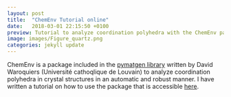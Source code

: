 ```yaml
---
layout: post
title:  "ChemEnv Tutorial online"
date:   2018-03-01 22:15:50 +0100
preview: Tutorial to analyze coordination polyhedra with the ChemEnv package is online.
image: images/Figure_quartz.png
categories: jekyll update
---
```


ChemEnv is a package included in the [pymatgen library](http://pymatgen.org/) written by David Waroquiers (Université cathoqlique de Louvain) to analyze coordination polyhedra in crystal structures in an automatic and robust manner. I have written a tutorial on how to use the package that is accessible [here](http://matgenb.materialsvirtuallab.org/2018/01/01/ChemEnv-How-to-automatically-identify-coordination-environments-in-a-structure.html).

